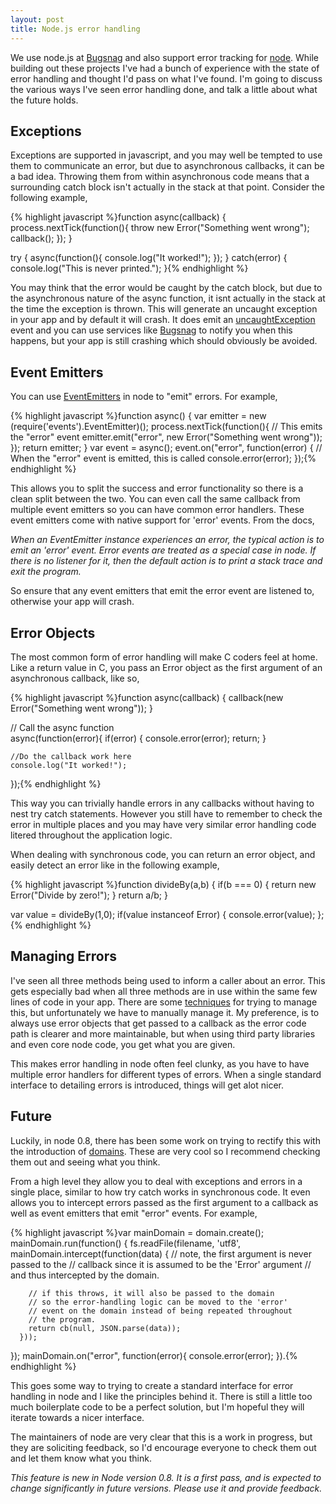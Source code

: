 ```yaml
--- 
layout: post
title: Node.js error handling
---
```


We use node.js at [Bugsnag](https://bugsnag.com) and also support error tracking for [node](https://bugsnag.com/docs/notifiers/node). While building out these projects I've had a bunch of experience with the state of error handling and thought I'd pass on what I've found. I'm going to discuss the various ways I've seen error handling done, and talk a little about what the future holds.

## Exceptions

Exceptions are supported in javascript, and you may well be tempted to use them to communicate an error, but due to asynchronous callbacks, it can be a bad idea. Throwing them from within asynchronous code means that a surrounding catch block isn't actually in the stack at that point. Consider the following example,

{% highlight javascript %}function async(callback) {
    process.nextTick(function(){
        throw new Error("Something went wrong");
        callback();
    });
}

try {
    async(function(){
        console.log("It worked!");
    });
} catch(error) {
    console.log("This is never printed.");
}{% endhighlight %}

You may think that the error would be caught by the catch block, but due to the asynchronous nature of the async function, it isnt actually in the stack at the time the exception is thrown. This will generate an uncaught exception in your app and by default it will crash. It does emit an [uncaughtException](http://nodejs.org/api/process.html#process_event_uncaughtexception) event and you can use services like [Bugsnag](http://bugsnag.com) to notify you when this happens, but your app is still crashing which should obviously be avoided.

## Event Emitters

You can use [EventEmitters](http://nodejs.org/api/events.html#events_class_events_eventemitter) in node to "emit" errors. For example,

{% highlight javascript %}function async() {
    var emitter = new (require('events').EventEmitter)();
    process.nextTick(function(){
        // This emits the "error" event
        emitter.emit("error", new Error("Something went wrong"));
    });
    return emitter;
}
var event = async();
event.on("error", function(error) {
    // When the "error" event is emitted, this is called
    console.error(error);
});{% endhighlight %}

This allows you to split the success and error functionality so there is a clean split between the two. You can even call the same callback from multiple event emitters so you can have common error handlers. These event emitters come with native support for 'error' events. From the docs,

<em>When an EventEmitter instance experiences an error, the typical action is to emit an 'error' event. Error events are treated as a special case in node. If there is no listener for it, then the default action is to print a stack trace and exit the program.</em>

So ensure that any event emitters that emit the error event are listened to, otherwise your app will crash.

## Error Objects

The most common form of error handling will make C coders feel at home. Like a return value in C, you pass an Error object as the first argument of an asynchronous callback, like so,

{% highlight javascript %}function async(callback) {
    callback(new Error("Something went wrong"));
}

// Call the async function    
async(function(error){
    if(error) {
        console.error(error);
        return;
    }
    
    //Do the callback work here
    console.log("It worked!");
});{% endhighlight %}

This way you can trivially handle errors in any callbacks without having to nest try catch statements. However you still have to remember to check the error in multiple places and you may have very similar error handling code litered throughout the application logic.

When dealing with synchronous code, you can return an error object, and easily detect an error like in the following example,

{% highlight javascript %}function divideBy(a,b) {
    if(b === 0) {
        return new Error("Divide by zero!");
    }
    return a/b;
}

var value = divideBy(1,0);
if(value instanceof Error) {
    console.error(value);
};{% endhighlight %}

## Managing Errors

I've seen all three methods being used to inform a caller about an error. This gets especially bad when all three methods are in use within the same few lines of code in your app. There are some [techniques](http://dc-syntropy.blogspot.com/2012/03/error-handling-in-nodejs.html) for trying to manage this, but unfortunately we have to manually manage it. My preference, is to always use error objects that get passed to a callback as the error code path is clearer and more maintainable, but when using third party libraries and even core node code, you get what you are given.

This makes error handling in node often feel clunky, as you have to have multiple error handlers for different types of errors. When a single standard interface to detailing errors is introduced, things will get alot nicer.

## Future

Luckily, in node 0.8, there has been some work on trying to rectify this with the introduction of [domains](http://nodejs.org/api/domain.html). These are very cool so I recommend checking them out and seeing what you think. 

From a high level they allow you to deal with exceptions and errors in a single place, similar to how try catch works in synchronous code. It even allows you to intercept errors passed as the first argument to a callback as well as event emitters that emit "error" events. For example,

{% highlight javascript %}var mainDomain = domain.create();
mainDomain.run(function() {
    fs.readFile(filename, 'utf8', mainDomain.intercept(function(data) {
        // note, the first argument is never passed to the
        // callback since it is assumed to be the 'Error' argument
        // and thus intercepted by the domain.

        // if this throws, it will also be passed to the domain
        // so the error-handling logic can be moved to the 'error'
        // event on the domain instead of being repeated throughout
        // the program.
        return cb(null, JSON.parse(data));
      }));
});
mainDomain.on("error", function(error){
    console.error(error);
}).{% endhighlight %}

This goes some way to trying to create a standard interface for error handling in node and I like the principles behind it. There is still a little too much boilerplate code to be a perfect solution, but I'm hopeful they will iterate towards a nicer interface.

The maintainers of node are very clear that this is a work in progress, but they are soliciting feedback, so I'd encourage everyone to check them out and let them know what you think.

<em>This feature is new in Node version 0.8. It is a first pass, and is expected to change significantly in future versions. Please use it and provide feedback.</em>